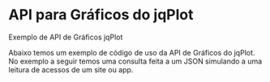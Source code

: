 API para Gráficos do jqPlot
============

Exemplo de API de Gráficos jqPlot

Abaixo temos um exemplo de código de uso da API de Gráficos do  jqPlot. No exemplo a seguir temos uma consulta feita a um JSON simulando a uma leitura de acessos de um site ou app.
